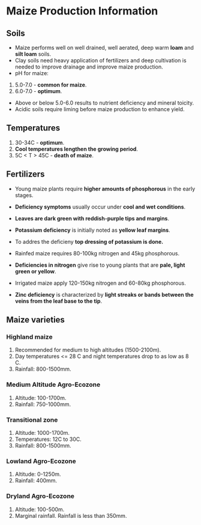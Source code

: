 # Maize Production Information

## Soils
- Maize performs well on well drained, well aerated, deep warm __**loam**__ and __**silt loam**__ soils.  
- Clay soils need heavy application of fertilizers and deep cultivation is needed to improve drainage and improve maize production.  
- pH for maize:  
1. 5.0-7.0 - __common for maize__.  
2. 6.0-7.0 - __optimum__.  

- Above or below 5.0-6.0 results to nutrient deficiency and mineral toicity.  
- Acidic soils require liming before maize production to enhance yield.  

## Temperatures
1. 30-34C - __optimum__.  
2. **Cool temperatures lengthen the growing period**.  
3. 5C < T > 45C - __death of maize__.  

## Fertilizers  
- Young maize plants require **higher amounts of phosphorous** in the early stages.
- **Deficiency symptoms** usually occur under __**cool and wet conditions**__.  
- **Leaves are dark green with reddish-purple tips and margins**.  

- **Potassium deficiency** is initially noted as __yellow leaf margins__.  
- To addres the deficieny **top dressing of potassium is done.**  

- Rainfed maize requires 80-100kg nitrogen and 45kg phosphorous.  
- **Deficiencies in nitrogen** give rise to young plants that are __pale, light green or yellow__.  

- Irrigated maize apply 120-150kg nitrogen and 60-80kg phosphorous.  

- **Zinc deficiency** is characterized by __light streaks or bands between the veins from the leaf base to the tip__.  

## Maize varieties 
### Highland maize
1. Recommended for medium to high altitudes (1500-2100m).  
2. Day temperatures <= 28 C and night temperatures drop to as low as 8 C.  
3. Rainfall: 800-1500mm.  

### Medium Altitude Agro-Ecozone
1. Altitude: 100-1700m.  
2. Rainfall: 750-1000mm.  

### Transitional zone
1. Altitude: 1000-1700m.  
2. Temperatures: 12C to 30C.  
3. Rainfall: 800-1500mm.  

### Lowland Agro-Ecozone 
1. Altitude: 0-1250m.  
2. Rainfall: 400mm.  

### Dryland Agro-Ecozone  
1. Altitude: 100-500m.  
2. Marginal rainfall. Rainfall is less than 350mm.
